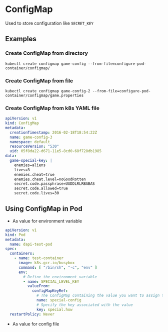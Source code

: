 # ConfigMap

Used to store configuration like `SECRET_KEY`

## Examples

### Create ConfigMap from directory

```shell
kubectl create configmap game-config --from-file=configure-pod-container/configmap/
```

### Create ConfigMap from file

```shell
kubectl create configmap game-config-2 --from-file=configure-pod-container/configmap/game.properties
```


### Create ConfigMap from k8s YAML file

```yaml
apiVersion: v1
kind: ConfigMap
metadata:
  creationTimestamp: 2016-02-18T18:54:22Z
  name: game-config-3
  namespace: default
  resourceVersion: "530"
  uid: 05f8da22-d671-11e5-8cd0-68f728db1985
data:
  game-special-key: |
    enemies=aliens
    lives=3
    enemies.cheat=true
    enemies.cheat.level=noGoodRotten
    secret.code.passphrase=UUDDLRLRBABAS
    secret.code.allowed=true
    secret.code.lives=30    
```

## Using ConfigMap in Pod

- As value for environment variable

```yaml
apiVersion: v1
kind: Pod
metadata:
  name: dapi-test-pod
spec:
  containers:
    - name: test-container
      image: k8s.gcr.io/busybox
      command: [ "/bin/sh", "-c", "env" ]
      env:
        # Define the environment variable
        - name: SPECIAL_LEVEL_KEY
          valueFrom:
            configMapKeyRef:
              # The ConfigMap containing the value you want to assign to SPECIAL_LEVEL_KEY
              name: special-config
              # Specify the key associated with the value
              key: special.how
  restartPolicy: Never
```

- As value for config file